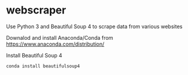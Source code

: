 # webscraper
Use Python 3 and Beautiful Soup 4 to scrape data from various websites

Downalod and install Anaconda/Conda from https://www.anaconda.com/distribution/

Install Beautiful Soup 4

```
conda install beautifulsoup4
```
